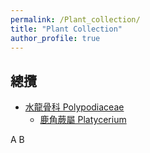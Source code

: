 ```yaml
---
permalink: /Plant_collection/
title: "Plant Collection"
author_profile: true
---
```


## 總攬

- [水龍骨科 Polypodiaceae](#Polypodiaceae)
  - [鹿角蕨屬 Platycerium](#Platycerium)


<a name="Polypodiaceae"></a>
A
<a name="Platycerium"></a>
B
